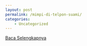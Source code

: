 ```yaml
---
layout: post
permalink: /mimpi-di-telpon-suami/
categories:
    - Uncategorized
---
```


[Baca Selengkapnya](/04)